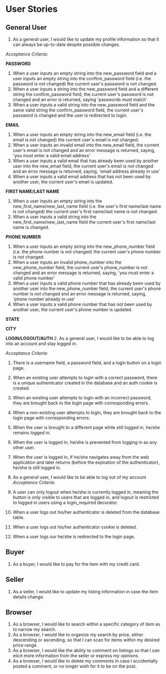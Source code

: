# User Stories

## General User
1. As a general user, I would like to update my profile information so that it can always be up-to-date despite possible changes.

*Acceptance Criteria*:

**PASSWORD**
1. When a user inputs an empty string into the new_password field and a user inputs an empty string into the confirm_password field (i.e. the password is not changed) the current user's password is not changed.
2. When a user inputs a string into the new_password field and a different string the confirm_password field, the current user's password is not changed and an error is returned, saying 'passwords must match'
3. When a user inputs a valid string into the new_password field and the same valid string the confirm_password field, the current user's password is changed and the user is redirected to login.

**EMAIL**
1. When a user inputs an empty string into the new_email field (i.e. the email is not changed) the current user's email is not changed.
2. When a user inputs an invalid email into the new_email field, the current user's email is not changed and an error message is returned, saying, 'you must enter a valid email address'
3. When a user inputs a valid email that has already been used by another user into the new_email field, the current user's email is not changed and an error message is returned, saying, 'email address already in use'
4. When a user inputs a valid email address that has not been used by another user, the current user's email is updated.

**FIRST NAME/LAST NAME**
1. When a user inputs an empty string into the new_first_name/new_last_name field (i.e. the user's first name/last name is not changed) the current user's first name/last name is not changed.
2. When a user inputs a valid string into the new_first_name/new_last_name field the current user's first name/last name is changed.

**PHONE NUMBER**
1. When a user inputs an empty string into the new_phone_number field (i.e. the phone number is not changed) the current user's phone number is not changed.
2. When a user inputs an invalid phone_number into the new_phone_number field, the current user's phone_number is not changed and an error message is returned, saying, 'you must enter a valid phone number'
3. When a user inputs a valid phone number that has already been used by another user into the new_phone_number field, the current user's phone number is not changed and an error message is returned, saying, 'phone number already in use'
4. When a user inputs a valid phone number that has not been used by another user, the current user's phone number is updated.

**STATE**

**CITY**

**LOGIN/LOGOUT/AUTH**
2. As a general user, I would like to be able to log into an account and stay logged in.

*Acceptance Criteria*:
1. There is a username field, a password field, and a login button on a login page.
2. When an existing user attempts to login with a correct password, there is a unique authenticator created in the database and an auth cookie is created.
3. When an existing user attempts to login with an incorrect password, they are brought back to the login page with corresponding errors.
4. When a non-existing user attempts to login, they are brought back to the login page with corresponding errors.
5. When the user is brought to a different page while still logged in, he/she remains logged in.
6. When the user is logged in, he/she is prevented from logging in as any other user.
7. When the user is logged in, if he/she navigates away from the web application and later returns (before the expiration of the authenticator), he/she is still logged in.

3. As a general user, I would like to be able to log out of my account
*Acceptance Criteria*:
1. A user can only logout when he/she is currently logged in, meaning the button is only visible to users that are logged in, and logout is restricted to logged in users using a login_required decorator.
2. When a user logs out his/her authenticator is deleted from the database table.
3. When a user logs out his/her authenticator cookie is deleted.
4. When a user logs our he/she is redirected to the login page.


## Buyer
1. As a buyer, I would like to pay for the item with my credit card.

## Seller
1. As a seller, I would like to update my listing information in case the item details change.

## Browser
1. As a browser, I would like to search within a specific category of item as to narrow my search.
2. As a browser, I would like to organize my search by price, either descending or ascending, so that I can scan for items within my desired price range.
3. As a browser, I would like the ability to comment on listings so that I can elicit more information from the seller or express my opinions.
4. As a browser, I would like to delete my comments in case I accidentally posted a comment, or no longer wish for it to be on the post.
